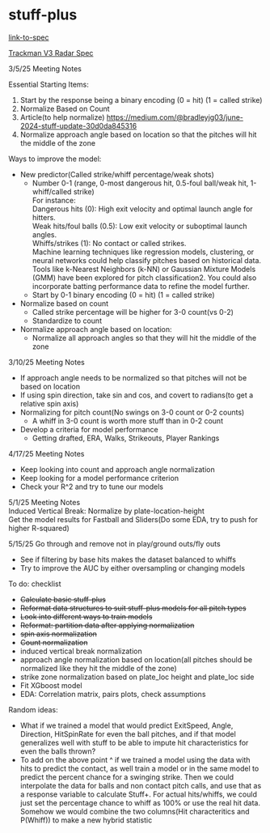 # stuff-plus

[link-to-spec](https://docs.google.com/document/d/10daUDMT-W5eDnOqNCvLXCmvKB3Uf7R_lpSzxs3G73MQ/edit?tab=t.0)

[Trackman V3 Radar Spec](https://support.trackmanbaseball.com/hc/en-us/articles/5089413493787-V3-FAQs-Radar-Measurement-Glossary-Of-Terms)

3/5/25 Meeting Notes

Essential Starting Items:  
1. Start by the response being a binary encoding (0 = hit) (1 = called strike)
2. Normalize Based on Count  
  1. Article(to help normalize) https://medium.com/@bradleyjg03/june-2024-stuff-update-30d0da845316
3. Normalize approach angle based on location so that the pitches will hit the middle of the zone

Ways to improve the model:
  * New predictor(Called strike/whiff percentage/weak shots)
    * Number 0-1 (range, 0-most dangerous hit, 0.5-foul ball/weak hit, 1-whiff/called strike)  
      For instance:  
        Dangerous hits (0): High exit velocity and optimal launch angle for hitters.  
        Weak hits/foul balls (0.5): Low exit velocity or suboptimal launch angles.  
        Whiffs/strikes (1): No contact or called strikes.  
        Machine learning techniques like regression models, clustering, or neural networks could help classify pitches based on historical data. Tools like k-Nearest Neighbors (k-NN) or Gaussian Mixture Models (GMM) have been explored for pitch classification2. You could also incorporate batting performance data to refine the model further.  
    * Start by 0-1 binary encoding (0 = hit) (1 = called strike)
  * Normalize based on count 
    * Called strike percentage will be higher for 3-0 count(vs 0-2)
    * Standardize to count 
  * Normalize approach angle based on location:
    * Normalize all approach angles so that they will hit the middle of the zone 
    
    
3/10/25 Meeting Notes

* If approach angle needs to be normalized so that pitches will not be based on location
* If using spin direction, take sin and cos, and covert to radians(to get a relative spin axis)
* Normalizing for pitch count(No swings on 3-0 count or 0-2 counts)
  * A whiff in 3-0 count is worth more stuff than in 0-2 count
* Develop a criteria for model performance
  * Getting drafted, ERA, Walks, Strikeouts, Player Rankings
  
4/17/25 Meeting Notes

* Keep looking into count and approach angle normalization 
* Keep looking for a model performance criterion
* Check your R^2 and try to tune our models
    
5/1/25 Meeting Notes  
Induced Vertical Break: Normalize by plate-location-height  
Get the model results for Fastball and Sliders(Do some EDA, try to push for higher R-squared)  

5/15/25
Go through and remove not in play/ground outs/fly outs

* See if filtering by base hits makes the dataset balanced to whiffs
* Try to improve the AUC by either oversampling or changing models
    
To do: checklist

- ~~Calculate basic stuff-plus~~
- ~~Reformat data structures to suit stuff-plus models for all pitch types~~
- ~~Look into different ways to train models~~
- ~~Reformat: partition data after applying normalization~~
- ~~spin axis normalization~~
- ~~Count normalization~~
- induced vertical break normalization
- approach angle normalization based on location(all pitches should be normalized like they hit the middle of the zone)
- strike zone normalization based on plate_loc height and plate_loc side
- Fit XGboost model
- EDA: Correlation matrix, pairs plots, check assumptions

Random ideas:

- What if we trained a model that would predict ExitSpeed, Angle, Direction, HitSpinRate for even the ball pitches, 
and if that model generalizes well with stuff to be able to impute hit characteristics for even the balls thrown? 
- To add on the above point ^ if we trained a model using the data with hits to predict the contact, as well train a model 
or in the same model to predict the percent chance for a swinging strike. Then we could interpolate the data for balls and non contact
pitch calls, and use that as a response variable to calculate Stuff+. For actual hits/whiffs, we could just set the percentage chance to whiff 
as 100% or use the real hit data. Somehow we would combine the two columns(Hit characteritics and P(Whiff)) to make a new hybrid statistic

    
    